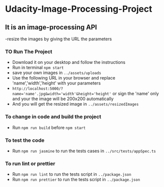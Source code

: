 # Udacity-Image-Processing-Project
 
## It is an image-processing API 
 -resize the images by giving the URL the parameters

### TO Run The Project 
- Download it on your desktop and follow the instructions
- Run in terminal ```npm start```
- save your own images in ```../assets/uploads```
- Use the following URL in your browser and replace 'name','width','height' with your parameters
- ```http://localhost:5000/?name='name'.jpg&width='width'&height='height'``` or sign the 'name' only and your
  the image will be 200x200 automatically
- And you will get the resized image in ```../assets/resizedImages```

### To change in code and build the project
- Run ```npm run build``` before ```npm start```

### To test the code 
- Run ```npm run jasmine``` to run the tests cases in ```../src/tests/appSpec.ts```

### To run lint or prettier
- Run ```npm run lint``` to run the tests script in ```../package.json```
- Run ```npm run prettier``` to run the tests script in ```../package.json```
